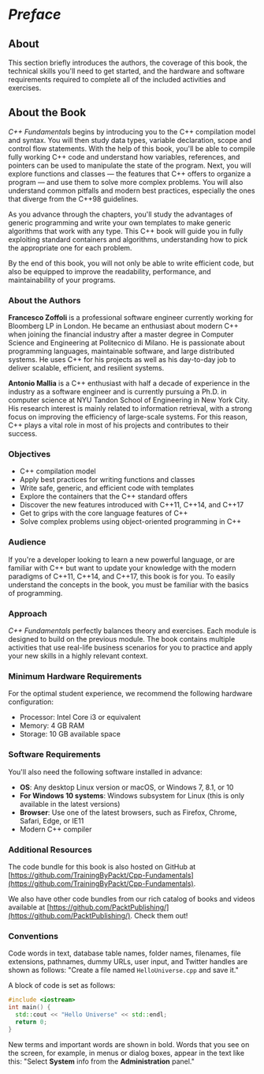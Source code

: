 # *Preface*

## About

This section briefly introduces the authors, the coverage of this book, the technical skills you'll need to get started, and the hardware and software requirements required to complete all of the included activities and exercises.

## About the Book

*C++ Fundamentals* begins by introducing you to the C++ compilation model and syntax. You will then study data types, variable declaration, scope and control flow statements. With the help of this book, you'll be able to compile fully working C++ code and understand how variables, references, and pointers can be used to manipulate the state of the program. Next, you will explore functions and classes — the features that C++ offers to organize a program — and use them to solve more complex problems. You will also understand common pitfalls and modern best practices, especially the ones that diverge from the C++98 guidelines.

As you advance through the chapters, you'll study the advantages of generic programming and write your own templates to make generic algorithms that work with any type. This C++ book will guide you in fully exploiting standard containers and algorithms, understanding how to pick the appropriate one for each problem.

By the end of this book, you will not only be able to write efficient code, but also be equipped to improve the readability, performance, and maintainability of your programs.

### About the Authors

**Francesco Zoffoli** is a professional software engineer currently working for Bloomberg LP in London. He became an enthusiast about modern C++ when joining the financial industry after a master degree in Computer Science and Engineering at Politecnico di Milano. He is passionate about programming languages, maintainable software, and large distributed systems. He uses C++ for his projects as well as his day-to-day job to deliver scalable, efficient, and resilient systems.

**Antonio Mallia** is a C++ enthusiast with half a decade of experience in the industry as a software engineer and is currently pursuing a Ph.D. in computer science at NYU Tandon School of Engineering in New York City. His research interest is mainly related to information retrieval, with a strong focus on improving the efficiency of large-scale systems. For this reason, C++ plays a vital role in most of his projects and contributes to their success.

### Objectives

*   C++ compilation model
*   Apply best practices for writing functions and classes
*   Write safe, generic, and efficient code with templates
*   Explore the containers that the C++ standard offers
*   Discover the new features introduced with C++11, C++14, and C++17
*   Get to grips with the core language features of C++
*   Solve complex problems using object-oriented programming in C++

### Audience

If you're a developer looking to learn a new powerful language, or are familiar with C++ but want to update your knowledge with the modern paradigms of C++11, C++14, and C++17, this book is for you. To easily understand the concepts in the book, you must be familiar with the basics of programming.

### Approach

*C++ Fundamentals* perfectly balances theory and exercises. Each module is designed to build on the previous module. The book contains multiple activities that use real-life business scenarios for you to practice and apply your new skills in a highly relevant context.

### Minimum Hardware Requirements

For the optimal student experience, we recommend the following hardware configuration:

*   Processor: Intel Core i3 or equivalent
*   Memory: 4 GB RAM
*   Storage: 10 GB available space

### Software Requirements

You'll also need the following software installed in advance:

*   **OS**: Any desktop Linux version or macOS, or Windows 7, 8.1, or 10
*   **For Windows 10 systems**: Windows subsystem for Linux (this is only available in the latest versions)
*   **Browser**: Use one of the latest browsers, such as Firefox, Chrome, Safari, Edge, or IE11
*   Modern C++ compiler

### Additional Resources

The code bundle for this book is also hosted on GitHub at [https://github.com/TrainingByPackt/Cpp-Fundamentals](https://github.com/TrainingByPackt/Cpp-Fundamentals).

We also have other code bundles from our rich catalog of books and videos available at [https://github.com/PacktPublishing/](https://github.com/PacktPublishing/). Check them out!

### Conventions

Code words in text, database table names, folder names, filenames, file extensions, pathnames, dummy URLs, user input, and Twitter handles are shown as follows: "Create a file named `HelloUniverse.cpp` and save it."

A block of code is set as follows:

```cpp
#include <iostream>
int main() {
  std::cout << "Hello Universe" << std::endl;
  return 0;
}
```

New terms and important words are shown in bold. Words that you see on the screen, for example, in menus or dialog boxes, appear in the text like this: "Select **System** info from the **Administration** panel."